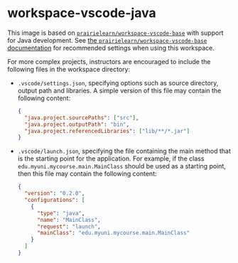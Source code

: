 # workspace-vscode-java

This image is based on [`prairielearn/workspace-vscode-base`](../vscode-base) with support for Java development. See [the `prairielearn/workspace-vscode-base` documentation](../vscode-base/README.md) for recommended settings when using this workspace.

For more complex projects, instructors are encouraged to include the following files in the workspace directory:

- `.vscode/settings.json`, specifying options such as source directory, output path and libraries. A simple version of this file may contain the following content:

  ```json
  {
    "java.project.sourcePaths": ["src"],
    "java.project.outputPath": "bin",
    "java.project.referencedLibraries": ["lib/**/*.jar"]
  }
  ```

- `.vscode/launch.json`, specifying the file containing the main method that is the starting point for the application. For example, if the class `edu.myuni.mycourse.main.MainClass` should be used as a starting point, then this file may contain the following content:

  ```json
  {
    "version": "0.2.0",
    "configurations": [
      {
        "type": "java",
        "name": "MainClass",
        "request": "launch",
        "mainClass": "edu.myuni.mycourse.main.MainClass"
      }
    ]
  }
  ```
